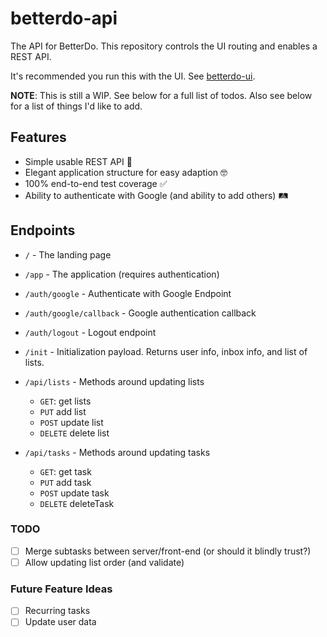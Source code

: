 # betterdo-api

The API for BetterDo. This repository controls the UI routing and enables a REST API.

It's recommended you run this with the UI. See [betterdo-ui](https://github.com/brandon-pereira/betterdo-ui/).

**NOTE**: This is still a WIP. See below for a full list of todos. Also see below for a list of things I'd like to add.

## Features

-   Simple usable REST API 🤖
-   Elegant application structure for easy adaption 🤓
-   100% end-to-end test coverage ✅
-   Ability to authenticate with Google (and ability to add others) 🛤

## Endpoints

-   `/` - The landing page
-   `/app` - The application (requires authentication)
-   `/auth/google` - Authenticate with Google Endpoint
-   `/auth/google/callback` - Google authentication callback
-   `/auth/logout` - Logout endpoint
-   `/init` - Initialization payload. Returns user info, inbox info, and list of lists.
-   `/api/lists` - Methods around updating lists

    -   `GET`: get lists
    -   `PUT` add list
    -   `POST` update list
    -   `DELETE` delete list

-   `/api/tasks` - Methods around updating tasks

    -   `GET`: get task
    -   `PUT` add task
    -   `POST` update task
    -   `DELETE` deleteTask

### TODO

-   [ ] Merge subtasks between server/front-end (or should it blindly trust?)
-   [ ] Allow updating list order (and validate)

### Future Feature Ideas

-   [ ] Recurring tasks
-   [ ] Update user data
